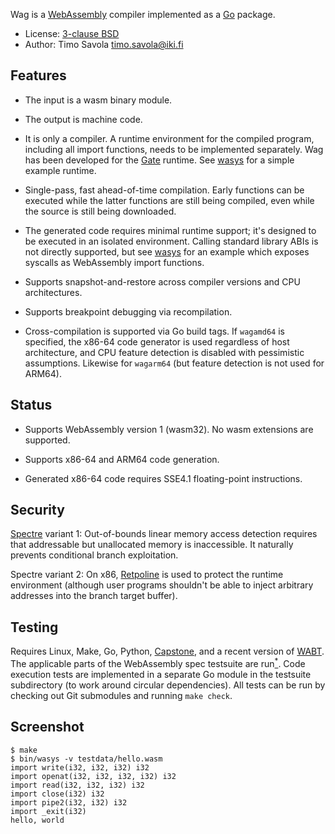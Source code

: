 Wag is a [WebAssembly](https://webassembly.org) compiler implemented as a
[Go](https://golang.org) package.

- License: [3-clause BSD](LICENSE)
- Author: Timo Savola <timo.savola@iki.fi>


Features
--------

- The input is a wasm binary module.

- The output is machine code.

- It is only a compiler.  A runtime environment for the compiled program,
  including all import functions, needs to be implemented separately.  Wag has
  been developed for the [Gate](https://gate.computer/gate) runtime.  See
  [wasys](cmd/wasys) for a simple example runtime.

- Single-pass, fast ahead-of-time compilation.  Early functions can be executed
  while the latter functions are still being compiled, even while the source is
  still being downloaded.

- The generated code requires minimal runtime support; it's designed to be
  executed in an isolated environment.  Calling standard library ABIs is not
  directly supported, but see [wasys](cmd/wasys) for an example which exposes
  syscalls as WebAssembly import functions.

- Supports snapshot-and-restore across compiler versions and CPU architectures.

- Supports breakpoint debugging via recompilation.

- Cross-compilation is supported via Go build tags.  If `wagamd64` is
  specified, the x86-64 code generator is used regardless of host architecture,
  and CPU feature detection is disabled with pessimistic assumptions.  Likewise
  for `wagarm64` (but feature detection is not used for ARM64).


Status
------

- Supports WebAssembly version 1 (wasm32).  No wasm extensions are supported.

- Supports x86-64 and ARM64 code generation.

- Generated x86-64 code requires SSE4.1 floating-point instructions.


Security
--------

[Spectre](https://spectreattack.com) variant 1: Out-of-bounds linear memory
access detection requires that addressable but unallocated memory is
inaccessible.  It naturally prevents conditional branch exploitation.

Spectre variant 2: On x86, [Retpoline](https://support.google.com/faqs/answer/7625886)
is used to protect the runtime environment (although user programs shouldn't be
able to inject arbitrary addresses into the branch target buffer).


Testing
-------

Requires Linux, Make, Go, Python, [Capstone](https://www.capstone-engine.org),
and a recent version of [WABT](https://github.com/WebAssembly/wabt).
The applicable parts of the WebAssembly spec testsuite are
run[<sup>*</sup>](https://github.com/gate-computer/wag/issues/21).
Code execution tests are implemented in a separate Go module in the testsuite
subdirectory (to work around circular dependencies).  All tests can be run by
checking out Git submodules and running `make check`.


Screenshot
----------

	$ make
	$ bin/wasys -v testdata/hello.wasm
	import write(i32, i32, i32) i32
	import openat(i32, i32, i32, i32) i32
	import read(i32, i32, i32) i32
	import close(i32) i32
	import pipe2(i32, i32) i32
	import _exit(i32)
	hello, world

